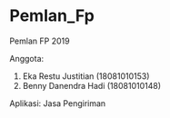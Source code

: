 # Pemlan_Fp
Pemlan FP 2019

Anggota:
1. Eka Restu Justitian (18081010153)
2. Benny Danendra Hadi (18081010148)

Aplikasi: Jasa Pengiriman
